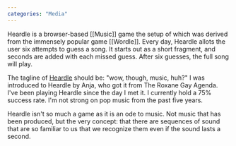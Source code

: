 ```yaml
---
categories: "Media"
---
```

Heardle is a browser-based [[Music]] game the setup of which was derived from the immensely popular game [[Wordle]]. Every day, Heardle allots the user six attempts to guess a song. It starts out as a short fragment, and seconds are added with each missed guess. After six guesses, the full song will play. 

The tagline of [Heardle](https://heardle.app) should be: "wow, though, music, huh?" I was introduced to Heardle by Anja, who got it from The Roxane Gay Agenda. I've been playing Heardle since the day I met it. I currently hold a 75% success rate. I'm not strong on pop music from the past five years. 

Heardle isn't so much a game as it is an ode to music. Not music that has been produced, but the very concept: that there are sequences of sound that are so familiar to us that we recognize them even if the sound lasts a second. 